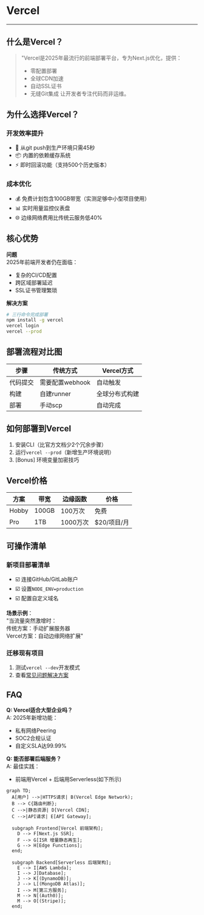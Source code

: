 # Vercel
---

## 什么是Vercel？

> "Vercel是2025年最流行的前端部署平台，专为Next.js优化，提供：
> - 零配置部署
> - 全球CDN加速
> - 自动SSL证书
> - 无缝Git集成
> 让开发者专注代码而非运维。

## 为什么选择Vercel？

### 开发效率提升
- 🚀 从git push到生产环境只需45秒  
- 📦 内置的依赖缓存系统  
- ⚡ 即时回滚功能（支持500个历史版本）

### 成本优化
- 💰 免费计划包含100GB带宽（实测足够中小型项目使用）
- 📊 实时用量监控仪表盘  
- 🌐 边缘网络费用比传统云服务低40%

## 核心优势

**问题**  
2025年前端开发者仍在面临：
- 复杂的CI/CD配置
- 跨区域部署延迟
- SSL证书管理繁琐

**解决方案** 
```bash
# 三行命令完成部署
npm install -g vercel
vercel login
vercel --prod
```

## 部署流程对比图

| 步骤   | 传统方式        | Vercel方式 |
| ---- | ----------- | -------- | 
| 代码提交 | 需要配置webhook | 自动触发     |
| 构建   | 自建runner    | 全球分布式构建  | 
| 部署   | 手动scp       | 自动完成     |

## 如何部署到Vercel
1. 安装CLI（比官方文档少2个冗余步骤）
2. 运行`vercel --prod`（新增生产环境说明）
3. [Bonus] 环境变量加密技巧

## Vercel价格

| 方案    | 带宽    | 边缘函数   | 价格       |
| ----- | ----- | ------ | -------- |
| Hobby | 100GB | 100万次  | 免费       |
| Pro   | 1TB   | 1000万次 | $20/项目/月 |

## 可操作清单

### 新项目部署清单
- ☑️ 连接GitHub/GitLab账户
- ☑️ 设置`NODE_ENV=production`
- ☑️ 配置自定义域名

**场景示例**：  
"当流量突然激增时：  
传统方案：手动扩展服务器  
Vercel方案：自动边缘网络扩展"

### 迁移现有项目
1. 测试`vercel --dev`开发模式
2. 查看[常见问题解决方案](#faq)

## FAQ

**Q: Vercel适合大型企业吗？**  
A: 2025年新增功能：  
- 私有网络Peering
- SOC2合规认证
- 自定义SLA达99.99%

**Q: 能否部署后端服务？**  
A: 最佳实践：  
- 前端用Vercel + 后端用Serverless(如下所示)
```mermaid
graph TD;
  A[用户] -->|HTTPS请求| B(Vercel Edge Network);
  B --> C{路由判断};
  C -->|静态资源| D[Vercel CDN];
  C -->|API请求| E[API Gateway];

  subgraph Frontend[Vercel 前端架构];
    D --> F[Next.js SSR];
    F --> G[ISR 增量静态再生];
    G --> H[Edge Functions];
  end;

  subgraph Backend[Serverless 后端架构];
    E --> I[AWS Lambda];
    I --> J[Database];
    J --> K[(DynamoDB)];
    J --> L[(MongoDB Atlas)];
    I --> M[第三方服务];
    M --> N[(Auth0)];
    M --> O[(Stripe)];
  end;
```